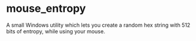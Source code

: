 # mouse_entropy
A small Windows utility which lets you create a random hex string with 512 bits of entropy, while using your mouse.
